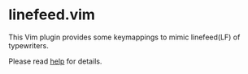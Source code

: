 # linefeed.vim

This Vim plugin provides some keymappings to mimic linefeed(LF) of typewriters.

Please read [help](doc/linefeed.txt) for details.
